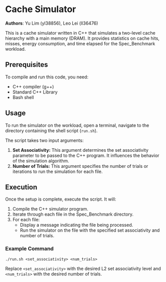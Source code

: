
  

# Cache Simulator  

**Authors**: Yu Lim (yl38856), Leo Lei (ll36476)

This is a cache simulator written in C++ that simulates a two-level cache hierarchy with a main memory (DRAM). It provides statistics on cache hits, misses, energy consumption, and time elapsed for the Spec_Benchmark workload.

## Prerequisites

To compile and run this code, you need:

- C++ compiler (g++)
- Standard C++ Library
- Bash shell

## Usage

To run the simulator on the workload, open a terminal, navigate to the directory containing the shell script (`run.sh`).

The script takes two input arguments:

1.  **Set Associativity:** This argument determines the set associativity parameter to be passed to the C++ program. It influences the behavior of the simulation algorithm.
2.  **Number of Trials:** This argument specifies the number of trials or iterations to run the simulation for each file.


## Execution

Once the setup is complete, execute the script. It will:

1.  Compile the C++ simulator program.
2.  Iterate through each file in the Spec_Benchmark directory.
3.  For each file:
    -   Display a message indicating the file being processed.
    -   Run the simulator on the file with the specified set associativity and number of trials.


### Example Command

`./run.sh <set_associativity> <num_trials>` 

Replace `<set_associativity>` with the desired L2 set associativity level and `<num_trials>` with the desired number of trials.
